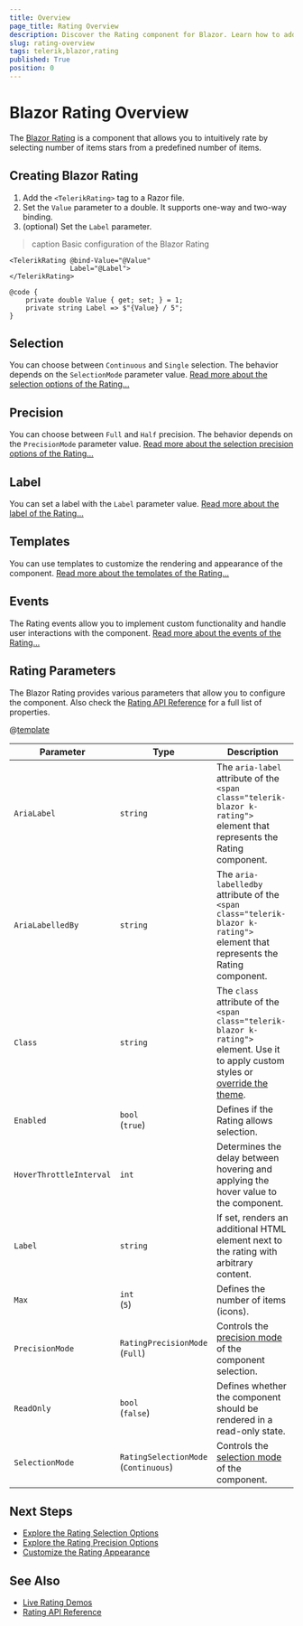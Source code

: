 ```yaml
---
title: Overview
page_title: Rating Overview
description: Discover the Rating component for Blazor. Learn how to add the component to your app and explore its configuration options, such as selection, precision, templates and label.
slug: rating-overview
tags: telerik,blazor,rating
published: True
position: 0
---
```


# Blazor Rating Overview

The <a href = "https://www.telerik.com/blazor-ui/rating" target="_blank">Blazor Rating</a> is a component that allows you to intuitively rate by selecting number of items stars from a predefined number of items.

## Creating Blazor Rating

1. Add the `<TelerikRating>` tag to a Razor file.
2. Set the `Value` parameter to a double. It supports one-way and two-way binding.
3. (optional) Set the `Label` parameter.

>caption Basic configuration of the Blazor Rating

````RAZOR
<TelerikRating @bind-Value="@Value"
               Label="@Label">
</TelerikRating>

@code {
    private double Value { get; set; } = 1;
    private string Label => $"{Value} / 5";
}
````

## Selection

You can choose between `Continuous` and `Single` selection. The behavior depends on the `SelectionMode` parameter value. [Read more about the selection options of the Rating...](slug://rating-selection)

## Precision

You can choose between `Full` and `Half` precision. The behavior depends on the `PrecisionMode` parameter value. [Read more about the selection precision options of the Rating...](slug://rating-precision)

## Label

You can set a label with the `Label` parameter value. [Read more about the label of the Rating...](slug://rating-label)

## Templates

You can use templates to customize the rendering and appearance of the component. [Read more about the templates of the Rating...](slug://rating-templates)

## Events

The Rating events allow you to implement custom functionality and handle user interactions with the component. [Read more about the events of the Rating...](slug://rating-events)

## Rating Parameters

The Blazor Rating provides various parameters that allow you to configure the component. Also check the [Rating API Reference](/blazor-ui/api/Telerik.Blazor.Components.TelerikRating) for a full list of properties.

@[template](/_contentTemplates/common/parameters-table-styles.md#table-layout)

| Parameter | Type | Description |
| ----------- | ----------- | ----------- |
| `AriaLabel` | `string` | The `aria-label` attribute of the `<span class="telerik-blazor k-rating">` element that represents the Rating component. |
| `AriaLabelledBy` | `string` | The `aria-labelledby` attribute of the `<span class="telerik-blazor k-rating">` element that represents the Rating component. |
| `Class` | `string` | The `class` attribute of the `<span class="telerik-blazor k-rating">` element. Use it to apply custom styles or [override the theme](slug://themes-override). |
| `Enabled` | `bool` <br /> (`true`) | Defines if the Rating allows selection. |
| `HoverThrottleInterval` | `int` | Determines the delay between hovering and applying the hover value to the component. |
| `Label` | `string` | If set, renders an additional HTML element next to the rating with arbitrary content. |
| `Max` | `int` <br /> (`5`) | Defines the number of items (icons). |
| `PrecisionMode` | `RatingPrecisionMode` <br /> (`Full`) | Controls the [precision mode](slug://rating-precision) of the component selection. |
| `ReadOnly` | `bool` <br /> (`false`) | Defines whether the component should be rendered in a read-only state. |
| `SelectionMode` | `RatingSelectionMode` <br /> (`Continuous`) | Controls the [selection mode](slug://rating-selection) of the component. |

## Next Steps

* [Explore the Rating Selection Options](slug://rating-selection)
* [Explore the Rating Precision Options](slug://rating-precision)
* [Customize the Rating Appearance](slug://rating-templates)

## See Also

* [Live Rating Demos](https://demos.telerik.com/blazor-ui/rating/overview)
* [Rating API Reference](/blazor-ui/api/Telerik.Blazor.Components.TelerikRating)
